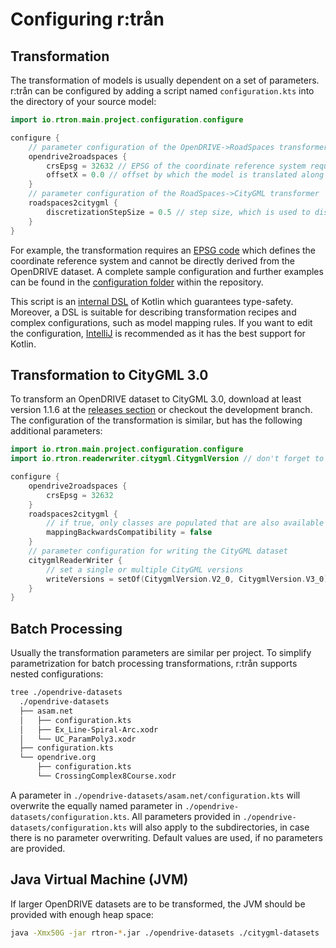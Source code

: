 ---
---

# Configuring r:trån

## Transformation

The transformation of models is usually dependent on a set of parameters.
r:trån can be configured by adding a script named ``configuration.kts`` into the directory of your source model:
```kotlin
import io.rtron.main.project.configuration.configure

configure {
    // parameter configuration of the OpenDRIVE->RoadSpaces transformer
    opendrive2roadspaces {
        crsEpsg = 32632 // EPSG of the coordinate reference system required for GIS applications
        offsetX = 0.0 // offset by which the model is translated along the x axis
    }
    // parameter configuration of the RoadSpaces->CityGML transformer
    roadspaces2citygml {
        discretizationStepSize = 0.5 // step size, which is used to discretize continuous functions
    }
}
```
For example, the transformation requires an [EPSG code](https://de.wikipedia.org/wiki/European_Petroleum_Survey_Group_Geodesy) which defines the coordinate reference system and cannot be directly derived from the OpenDRIVE dataset.
A complete sample configuration and further examples can be found in the [configuration folder](https://github.com/tum-gis/rtron/tree/master/rtron-main/src/main/resources/configurations) within the repository.

This script is an [internal DSL](https://en.wikipedia.org/wiki/Domain-specific_language) of Kotlin which guarantees type-safety.
Moreover, a DSL is suitable for describing transformation recipes and complex configurations, such as model mapping rules.
If you want to edit the configuration, [IntelliJ](https://www.jetbrains.com/idea/) is recommended as it has the best support for Kotlin.

## Transformation to CityGML 3.0

To transform an OpenDRIVE dataset to CityGML 3.0, download at least version 1.1.6 at the [releases section](https://github.com/tum-gis/rtron/releases) or checkout the development branch.
The configuration of the transformation is similar, but has the following additional parameters:
```kotlin
import io.rtron.main.project.configuration.configure
import io.rtron.readerwriter.citygml.CitygmlVersion // don't forget to include the versions

configure {
    opendrive2roadspaces {
        crsEpsg = 32632
    }
    roadspaces2citygml {
        // if true, only classes are populated that are also available in CityGML2
        mappingBackwardsCompatibility = false
    }
    // parameter configuration for writing the CityGML dataset
    citygmlReaderWriter {
        // set a single or multiple CityGML versions
        writeVersions = setOf(CitygmlVersion.V2_0, CitygmlVersion.V3_0)
    }
}
```

## Batch Processing

Usually the transformation parameters are similar per project.
To simplify parametrization for batch processing transformations, r:trån supports nested configurations:
```bash
tree ./opendrive-datasets 
  ./opendrive-datasets
  ├── asam.net
  │   ├── configuration.kts
  │   ├── Ex_Line-Spiral-Arc.xodr
  │   └── UC_ParamPoly3.xodr
  ├── configuration.kts
  └── opendrive.org
      ├── configuration.kts
      └── CrossingComplex8Course.xodr
```

A parameter in ``./opendrive-datasets/asam.net/configuration.kts`` will overwrite the equally named parameter in ``./opendrive-datasets/configuration.kts``.
All parameters provided in ``./opendrive-datasets/configuration.kts`` will also apply to the subdirectories, in case there is no parameter overwriting.
Default values are used, if no parameters are provided.

## Java Virtual Machine (JVM)

If larger OpenDRIVE datasets are to be transformed, the JVM should be provided with enough heap space:

```bash
java -Xmx50G -jar rtron-*.jar ./opendrive-datasets ./citygml-datasets
```

